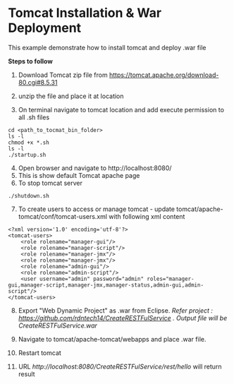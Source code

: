 Tomcat Installation & War Deployment
=====
This example demonstrate how to install tomcat and deploy .war file

**Steps to follow**

1. Download Tomcat zip file from https://tomcat.apache.org/download-80.cgi#8.5.31
2. unzip the file and place it at location

3. On terminal navigate to tomcat location and add execute permission to all .sh files

```
cd <path_to_tocmat_bin_folder>
ls -l
chmod +x *.sh
ls -l
./startup.sh
```

4. Open browser and navigate to http://localhost:8080/
5. This is show default Tomcat apache page
6. To stop tomcat server
```
./shutdown.sh
```
7. To create users to access or manage tomcat -
update tomcat/apache-tomcat/conf/tomcat-users.xml with following xml content

```
<?xml version='1.0' encoding='utf-8'?>
<tomcat-users>
    <role rolename="manager-gui"/>
    <role rolename="manager-script"/>
    <role rolename="manager-jmx"/>
    <role rolename="manager-jmx"/>
    <role rolename="admin-gui"/>
    <role rolename="admin-script"/>
    <user username="admin" password="admin" roles="manager-gui,manager-script,manager-jmx,manager-status,admin-gui,admin-script"/>
</tomcat-users>
```

8. Export "Web Dynamic Project" as .war from Eclipse.
*Refer project : https://github.com/rdntech14/CreateRESTFulService . Output file will be CreateRESTFulService.war*

9. Navigate to tomcat/apache-tomcat/webapps and place .war file.
10. Restart tomcat
11. URL *http://localhost:8080/CreateRESTFulService/rest/hello* will return result
